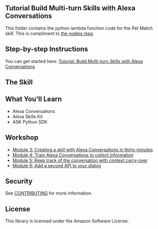## Tutorial Build Multi-turn Skills with Alexa Conversations
This folder contains the python lambda function code for the Pet Match skill. This is compliment to [the nodejs repo](https://github.com/alexa/skill-sample-nodejs-alexa-conversations-pet-match)

## Step-by-step Instructions

You can get started here: [Tutorial: Build Multi-turn Skills with Alexa Conversations](https://developer.amazon.com/en-US/alexa/alexa-skills-kit/get-deeper/tutorials-code-samples/build-multi-turn-skills-with-alexa-conversations)

## The Skill

## What You'll Learn

* Alexa Conversations
* Alexa Skills Kit
* ASK Python SDK

## Workshop

* [Module 3: Creating a skill with Alexa Conversations in thirty minutes](./module-3/README.md)
* [Module 4: Train Alexa Conversations to collect information](./module-4/README.md)
* [Module 5: Keep track of the conversation with context carry-over](./module-5/README.md)
* [Module 6: Add a second API to your dialog](./module-6/README.md)

## Security

See [CONTRIBUTING](CONTRIBUTING.md#security-issue-notifications) for more information.

## License

This library is licensed under the Amazon Software License.
